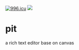 [![996.icu](https://img.shields.io/badge/link-996.icu-red.svg)](https://996.icu)
[![](https://travis-ci.org/SilentTiger/pit.svg?branch=master)](https://travis-ci.org/SilentTiger/pit/)

# pit
a rich text editor base on canvas
